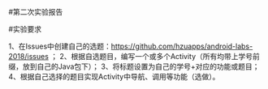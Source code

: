 #第二次实验报告

#实验要求

1、在Issues中创建自己的选题：https://github.com/hzuapps/android-labs-2018/issues ；
2、根据自选题目，编写一个或多个Activity（所有均带上学号前缀，放到自己的Java包下）；
3、将标题设置为自己的学号+对应的功能或题目；
4、根据自己选择的题目实现Activity中导航、调用等功能（选做）。
